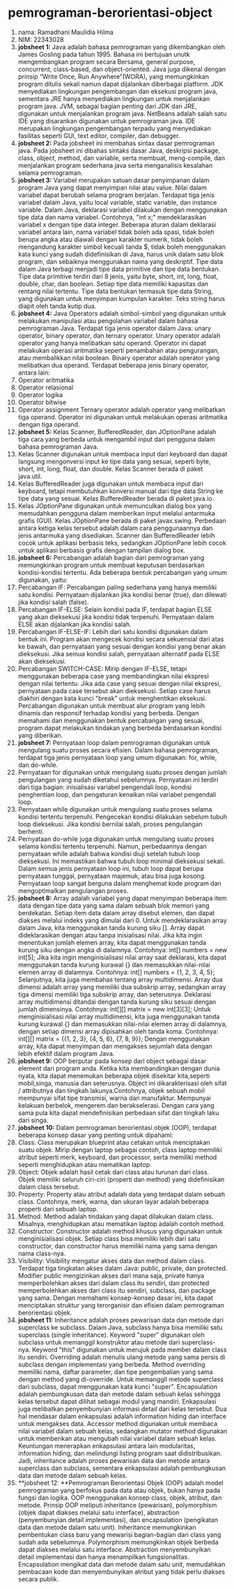 # pemrograman-berorientasi-object
1. nama: Ramadhani Maulidia Hilma
2. NIM: 22343028
3. **jobsheet 1:** Java adalah bahasa pemrograman yang dikembangkan oleh James Gosling pada tahun 1995. Bahasa ini bertujuan unutk mengembangkan program secara Bersama, general purpose, concurrent, class-based, dan object-oriented. Java juga dikenal dengan prinsip “Write Once, Run Anywhere”(WORA), yang memungkinkan program ditulis sekali namun dapat dijalankan diberbagai platform. 
JDK menyediakan lingkungan pengembangan dan eksekusi program java, sementara JRE hanya menyediakan lingkungan untuk menjalankan program java. JVM, sebagai bagian penting dari JDK dan JRE, digunakan untuk menjalankan program java. 
NetBeans adalah salah satu IDE yang disarankan digunakan untuk pemrograman java. IDE merupakan lingkungan pengembangan terpadu yang menyediakan fasilitas seperti GUI, text editor, compiler, dan debugger.
4. **jobsheet 2:** Pada jobsheet ini membahas sintax dasar pemrograman java. Pada jobsheet ini dibahas sintaks dasar Java, deskripsi package, class, object, method, dan variable, serta membuat, meng-compile, dan menjalankan program sederhana java serta menganalisis kesalahan selama pemrograman. 
5. **jobsheet 3:** Variabel merupakan satuan dasar penyimpanan dalam program Java yang dapat menyimpan nilai atau value. Nilai dalam variabel dapat berubah selama program berjalan. Terdapat tiga jenis variabel dalam Java, yaitu local variable, static variable, dan instance variable. Dalam Java, deklarasi variabel dilakukan dengan menggunakan tipe data dan nama variabel. Contohnya, "int x;" mendeklarasikan variabel x dengan tipe data integer. Beberapa aturan dalam deklarasi variabel antara lain, nama variabel tidak boleh ada spasi, tidak boleh berupa angka atau diawali dengan karakter numerik, tidak boleh mengandung karakter simbol kecuali tanda $, tidak boleh menggunakan kata kunci yang sudah didefinisikan di Java, harus unik dalam satu blok program, dan sebaiknya menggunakan nama yang deskriptif.
Tipe data dalam Java terbagi menjadi tipe data primitive dan tipe data bentukan. Tipe data primitive terdiri dari 8 jenis, yaitu byte, short, int, long, float, double, char, dan boolean. Setiap tipe data memiliki kapasitas dan rentang nilai tertentu. Tipe data bentukan termasuk tipe data String, yang digunakan untuk menyimpan kumpulan karakter. Teks string harus diapit oleh tanda kutip dua.
6. **jobsheet 4:** Java Operators adalah simbol-simbol yang digunakan untuk melakukan manipulasi atau pengolahan variabel dalam bahasa pemrograman Java. Terdapat tiga jenis operator dalam Java: unary operator, binary operator, dan ternary operator.
Unary operator adalah operator yang hanya melibatkan satu operand. Operator ini dapat melakukan operasi aritmatika seperti penambahan atau pengurangan, atau membalikkan nilai boolean.
Binary operator adalah operator yang melibatkan dua operand. Terdapat beberapa jenis binary operator, antara lain:
  1. Operator aritmatika
  2. Operator relasional
  3. Operator logika
  4. Operator bitwise
  5. Operator assignment
Ternary operator adalah operator yang melibatkan tiga operand. Operator ini digunakan untuk melakukan operasi aritmatika dengan tiga operand.
7. **jobsheet 5:** Kelas Scanner, BufferedReader, dan JOptionPane adalah tiga cara yang berbeda untuk mengambil input dari pengguna dalam bahasa pemrograman Java.
  1. Kelas Scanner digunakan untuk membaca input dari keyboard dan dapat langsung mengonversi input ke tipe data yang sesuai, seperti byte, short, int, long, float, dan double. Kelas Scanner berada di paket java.util.
  2. Kelas BufferedReader juga digunakan untuk membaca input dari keyboard, tetapi membutuhkan konversi manual dari tipe data String ke tipe data yang sesuai. Kelas BufferedReader berada di paket java.io.
  3. Kelas JOptionPane digunakan untuk memunculkan dialog box yang memudahkan pengguna dalam memberikan input melalui antarmuka grafis (GUI). Kelas JOptionPane berada di paket javax.swing.
Perbedaan antara ketiga kelas tersebut adalah dalam cara penggunaannya dan jenis antarmuka yang disediakan. Scanner dan BufferedReader lebih cocok untuk aplikasi berbasis teks, sedangkan JOptionPane lebih cocok untuk aplikasi berbasis grafis dengan tampilan dialog box.
8. **jobsheet 6:** Percabangan adalah bagian dari pemrograman yang memungkinkan program untuk membuat keputusan berdasarkan kondisi-kondisi tertentu. Ada beberapa bentuk percabangan yang umum digunakan, yaitu:
  1. Percabangan IF: Percabangan paling sederhana yang hanya memiliki satu kondisi. Pernyataan dijalankan jika kondisi benar (true), dan dilewati jika kondisi salah (false).
  2. Percabangan IF-ELSE: Selain kondisi pada IF, terdapat bagian ELSE yang akan dieksekusi jika kondisi tidak terpenuhi. Pernyataan dalam ELSE akan dijalankan jika kondisi salah.
  3. Percabangan IF-ELSE-IF: Lebih dari satu kondisi digunakan dalam bentuk ini. Program akan mengecek kondisi secara sekuensial dari atas ke bawah, dan pernyataan yang sesuai dengan kondisi yang benar akan dieksekusi. Jika semua kondisi salah, pernyataan alternatif pada ELSE akan dieksekusi.
  4. Percabangan SWITCH-CASE: Mirip dengan IF-ELSE, tetapi menggunakan beberapa case yang membandingkan nilai ekspresi dengan nilai tertentu. Jika ada case yang sesuai dengan nilai ekspresi, pernyataan pada case tersebut akan dieksekusi. Setiap case harus diakhiri dengan kata kunci "break" untuk menghentikan eksekusi.
Percabangan digunakan untuk membuat alur program yang lebih dinamis dan responsif terhadap kondisi yang berbeda. Dengan memahami dan menggunakan bentuk percabangan yang sesuai, program dapat melakukan tindakan yang berbeda berdasarkan kondisi yang diberikan.
9. **jobsheet 7:** Pernyataan loop dalam pemrograman digunakan untuk mengulang suatu proses secara efisien. Dalam bahasa pemrograman, terdapat tiga jenis pernyataan loop yang umum digunakan: for, while, dan do-while.
  1. Pernyataan for digunakan untuk mengulang suatu proses dengan jumlah pengulangan yang sudah diketahui sebelumnya. Pernyataan ini terdiri dari tiga bagian: inisialisasi variabel pengendali loop, kondisi penghentian loop, dan pengaturan kenaikan nilai variabel pengendali loop.
  2. Pernyataan while digunakan untuk mengulang suatu proses selama kondisi tertentu terpenuhi. Pengecekan kondisi dilakukan sebelum tubuh loop dieksekusi. Jika kondisi bernilai salah, proses pengulangan berhenti.
  3. Pernyataan do-while juga digunakan untuk mengulang suatu proses selama kondisi tertentu terpenuhi. Namun, perbedaannya dengan pernyataan while adalah bahwa kondisi diuji setelah tubuh loop dieksekusi. Ini memastikan bahwa tubuh loop minimal dieksekusi sekali.
Dalam semua jenis pernyataan loop ini, tubuh loop dapat berupa pernyataan tunggal, pernyataan majemuk, atau bisa juga kosong. Pernyataan loop sangat berguna dalam menghemat kode program dan mengoptimalkan pengulangan proses.
10. **jobsheet 8:** Array adalah variabel yang dapat menyimpan beberapa item data dengan tipe data yang sama dalam sebuah blok memori yang berdekatan. Setiap item data dalam array disebut elemen, dan dapat diakses melalui indeks yang dimulai dari 0.
Untuk mendeklarasikan array dalam Java, kita menggunakan tanda kurung siku []. Array dapat dideklarasikan dengan atau tanpa inisialisasi nilai. Jika kita ingin menentukan jumlah elemen array, kita dapat menggunakan tanda kurung siku dengan angka di dalamnya. Contohnya:
int[] numbers = new int[5];
Jika kita ingin menginisialisasi nilai array saat deklarasi, kita dapat menggunakan tanda kurung kurawal {} dan memasukkan nilai-nilai elemen array di dalamnya. Contohnya:
int[] numbers = {1, 2, 3, 4, 5};
Selanjutnya, kita juga membahas tentang array multidimensi. Array dua dimensi adalah array yang memiliki dua subskrip array, sedangkan array tiga dimensi memiliki tiga subskrip array, dan seterusnya. Deklarasi array multidimensi ditandai dengan tanda kurung siku sesuai dengan jumlah dimensinya. Contohnya:
int[][] matrix = new int[3][3];
Untuk menginisialisasi nilai array multidimensi, kita juga menggunakan tanda kurung kurawal {} dan memasukkan nilai-nilai elemen array di dalamnya, dengan setiap dimensi array dipisahkan oleh tanda koma. Contohnya:
int[][] matrix = {{1, 2, 3}, {4, 5, 6}, {7, 8, 9}};
Dengan menggunakan array, kita dapat menyimpan dan mengakses sejumlah data dengan lebih efektif dalam program Java.
11. **jobsheet 9:** OOP berputar pada konsep dari object sebagai dasar element dari program anda. 
Ketika kita membandingkan dengan dunia nyata, kita dapat menemukan beberapa objek disekitar kita,seperti mobil,singa, manusia dan seterusnya. Object ini dikarakterisasi oleh sifat / attributnya dan tingkah lakunya.Contohnya, objek sebuah mobil mempunyai sifat tipe transmisi, warna dan manufaktur. Mempunyai kelakuan berbelok, mengerem dan berakselerasi. Dengan cara yang sama pula kita dapat mendefinisikan perbedaan sifat dan tingkah laku dari singa.
12. **jobsheet 10:** Dalam pemrograman berorientasi objek (OOP), terdapat beberapa konsep dasar yang penting untuk dipahami:
  1. Class: Class merupakan blueprint atau cetakan untuk menciptakan suatu objek. Mirip dengan laptop sebagai contoh, class laptop memiliki atribut seperti merk, keyboard, dan processor, serta memiliki method seperti menghidupkan atau mematikan laptop.
  2. Object: Objek adalah hasil cetak dari class atau turunan dari class. Objek memiliki seluruh ciri-ciri (properti dan method) yang didefinisikan dalam class tersebut.
  3. Property: Property atau atribut adalah data yang terdapat dalam sebuah class. Contohnya, merk, warna, dan ukuran layar adalah beberapa properti dari sebuah laptop.
  4. Method: Method adalah tindakan yang dapat dilakukan dalam class. Misalnya, menghidupkan atau mematikan laptop adalah contoh method.
  5. Constructor: Constructor adalah method khusus yang digunakan untuk menginisialisasi objek. Setiap class bisa memiliki lebih dari satu constructor, dan constructor harus memiliki nama yang sama dengan nama class-nya.
  6. Visibility: Visibility mengatur akses data dan method dalam class. Terdapat tiga tingkatan akses dalam Java: public, private, dan protected. Modifier public mengizinkan akses dari mana saja, private hanya memperbolehkan akses dari dalam class itu sendiri, dan protected memperbolehkan akses dari class itu sendiri, subclass, dan package yang sama.
Dengan memahami konsep-konsep dasar ini, kita dapat menciptakan struktur yang terorganisir dan efisien dalam pemrograman berorientasi objek.
13. **jobsheet 11:** Inheritance adalah proses pewarisan data dan metode dari superclass ke subclass. Dalam Java, subclass hanya bisa memiliki satu superclass (single inheritance). Keyword "super" digunakan oleh subclass untuk memanggil konstruktor atau metode dari superclass-nya. Keyword "this" digunakan untuk merujuk pada member dalam class itu sendiri.
Overriding adalah menulis ulang metode yang sama persis di subclass dengan implementasi yang berbeda. Method overriding memiliki nama, daftar parameter, dan tipe pengembalian yang sama dengan method yang di-override. Untuk memanggil metode superclass dari subclass, dapat menggunakan kata kunci "super".
Encapsulation adalah pembungkusan data dan metode dalam sebuah kelas sehingga kelas tersebut dapat dilihat sebagai modul yang mandiri. Enkapsulasi juga melibatkan penyembunyian informasi detail dari kelas tersebut. Dua hal mendasar dalam enkapsulasi adalah information hiding dan interface untuk mengakses data.
Accessor method digunakan untuk membaca nilai variabel dalam sebuah kelas, sedangkan mutator method digunakan untuk memberikan atau mengubah nilai variabel dalam sebuah kelas.
Keuntungan menerapkan enkapsulasi antara lain modularitas, information hiding, dan melindungi listing program saat didistribusikan.
Jadi, inheritance adalah proses pewarisan data dan metode antara superclass dan subclass, sementara enkapsulasi adalah pembungkusan data dan metode dalam sebuah kelas.
14. **jobsheet 12: **Pemrograman Berorientasi Objek (OOP) adalah model pemrograman yang berfokus pada data atau objek, bukan hanya pada fungsi dan logika. OOP menggunakan konsep class, objek, atribut, dan metode. Prinsip OOP meliputi inheritance (pewarisan), polymorphism (objek dapat diakses melalui satu interface), abstraction (penyembunyian detail implementasi), dan encapsulation (pengikatan data dan metode dalam satu unit). Inheritance memungkinkan pembentukan class baru yang mewarisi bagian-bagian dari class yang sudah ada sebelumnya. Polymorphism memungkinkan objek berbeda dapat diakses melalui satu interface. Abstraction menyembunyikan detail implementasi dan hanya menampilkan fungsionalitas. Encapsulation mengikat data dan metode dalam satu unit, memudahkan pembacaan kode dan menyembunyikan atribut yang tidak perlu diakses secara publik.
